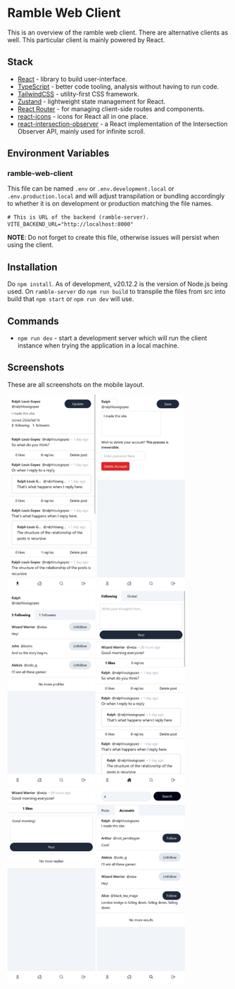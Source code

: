# Ramble Web Client
This is an overview of the ramble web client. There are alternative clients as well. This particular client is mainly powered by React.

## Stack
- [React](https://react.dev) - library to build user-interface.
- [TypeScript](https://www.typescriptlang.org) - better code tooling, analysis without having to run code.
- [TailwindCSS](https://tailwindcss.com) - utility-first CSS framework.
- [Zustand](https://github.com/pmndrs/zustand) - lightweight state management for React.
- [React Router](https://reactrouter.com/en/main) - for managing client-side routes and components.
- [react-icons](https://react-icons.github.io/react-icons/) - icons for React all in one place.
- [react-intersection-observer](https://www.npmjs.com/package/react-intersection-observer) - a React implementation of the Intersection Observer API, mainly used for infinite scroll.

## Environment Variables
### ramble-web-client
This file can be named `.env` or `.env.development.local` or `.env.production.local` and will adjust transpilation or bundling accordingly to whether it is on development or production matching the file names.
```env
# This is URL of the backend (ramble-server).
VITE_BACKEND_URL="http://localhost:8000"
```
**NOTE**: Do not forget to create this file, otherwise issues will persist when using the client.

## Installation
Do `npm install`. As of development, v20.12.2 is the version of Node.js being used. On `ramble-server` do `npm run build` to transpile the files from src into build that `npm start` or `npm run dev` will use.

## Commands
- `npm run dev` - start a development server which will run the client instance when trying the application in a local machine.

## Screenshots
<p>These are all screenshots on the mobile layout.</p>
<img src="./screenshots/mobile_profile.png" width="200" />
<img src="./screenshots/mobile_profile_update.png" width="200" />
<img src="./screenshots/mobile_following.png" width="200" />
<img src="./screenshots/mobile_timeline.png" width="200" />
<img src="./screenshots/mobile_view_post.png" width="200" />
<img src="./screenshots/mobile_search.png" width="200" />